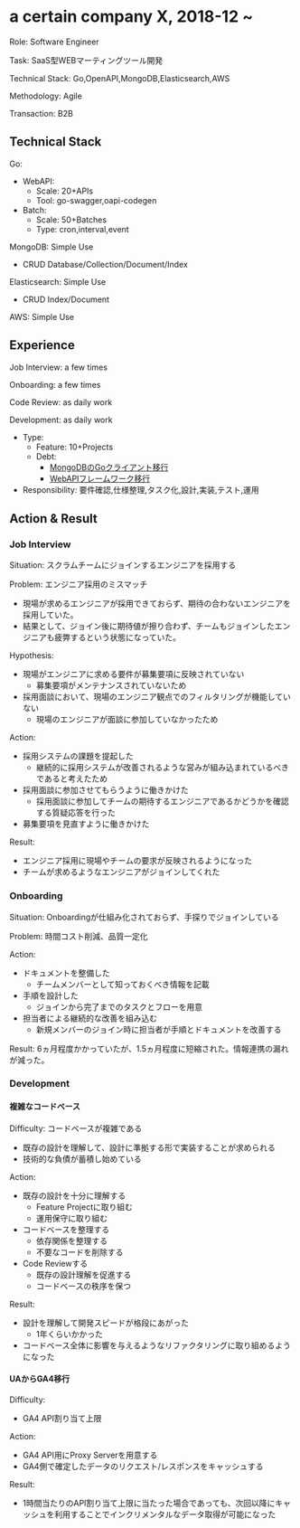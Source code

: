 # a certain company X, 2018-12 ~

Role: Software Engineer

Task: SaaS型WEBマーティングツール開発

Technical Stack: Go,OpenAPI,MongoDB,Elasticsearch,AWS

Methodology: Agile

Transaction: B2B

## Technical Stack

Go:
- WebAPI:
  - Scale: 20+APIs
  - Tool: go-swagger,oapi-codegen
- Batch:
  - Scale: 50+Batches
  - Type: cron,interval,event

MongoDB: Simple Use
- CRUD Database/Collection/Document/Index

Elasticsearch: Simple Use
- CRUD Index/Document

AWS: Simple Use

## Experience

Job Interview: a few times

Onboarding: a few times

Code Review: as daily work

Development: as daily work
- Type:
  - Feature: 10+Projects
  - Debt:
    - [MongoDBのGoクライアント移行](../replace-mongodb-go-client/README.md)
    - [WebAPIフレームワーク移行](../replace-web-api-framework/README.md)
- Responsibility: 要件確認,仕様整理,タスク化,設計,実装,テスト,運用

## Action & Result

### Job Interview

Situation: スクラムチームにジョインするエンジニアを採用する

Problem: エンジニア採用のミスマッチ
- 現場が求めるエンジニアが採用できておらず、期待の合わないエンジニアを採用していた。
- 結果として、ジョイン後に期待値が擦り合わず、チームもジョインしたエンジニアも疲弊するという状態になっていた。

Hypothesis:
- 現場がエンジニアに求める要件が募集要項に反映されていない
  - 募集要項がメンテナンスされていないため
- 採用面談において、現場のエンジニア観点でのフィルタリングが機能していない
  - 現場のエンジニアが面談に参加していなかったため

Action:
- 採用システムの課題を提起した
  - 継続的に採用システムが改善されるような営みが組み込まれているべきであると考えたため
- 採用面談に参加させてもらうように働きかけた
  - 採用面談に参加してチームの期待するエンジニアであるかどうかを確認する質疑応答を行った
- 募集要項を見直すように働きかけた

Result:
- エンジニア採用に現場やチームの要求が反映されるようになった
- チームが求めるようなエンジニアがジョインしてくれた

### Onboarding

Situation: Onboardingが仕組み化されておらず、手探りでジョインしている

Problem: 時間コスト削減、品質一定化

Action:
- ドキュメントを整備した
  - チームメンバーとして知っておくべき情報を記載
- 手順を設計した
  - ジョインから完了までのタスクとフローを用意
- 担当者による継続的な改善を組み込む
  - 新規メンバーのジョイン時に担当者が手順とドキュメントを改善する

Result: 6ヵ月程度かかっていたが、1.5ヵ月程度に短縮された。情報連携の漏れが減った。

### Development

#### 複雑なコードベース

Difficulty: コードベースが複雑である
- 既存の設計を理解して、設計に準拠する形で実装することが求められる
- 技術的な負債が蓄積し始めている

Action:
- 既存の設計を十分に理解する
  - Feature Projectに取り組む
  - 運用保守に取り組む
- コードベースを整理する
  - 依存関係を整理する
  - 不要なコードを削除する
- Code Reviewする
  - 既存の設計理解を促進する
  - コードベースの秩序を保つ

Result:
- 設計を理解して開発スピードが格段にあがった
  - 1年くらいかかった
- コードベース全体に影響を与えるようなリファクタリングに取り組めるようになった

#### UAからGA4移行

Difficulty:
- GA4 API割り当て上限

Action:
- GA4 API用にProxy Serverを用意する
- GA4側で確定したデータのリクエスト/レスポンスをキャッシュする

Result:
- 1時間当たりのAPI割り当て上限に当たった場合であっても、次回以降にキャッシュを利用することでインクリメンタルなデータ取得が可能になった
